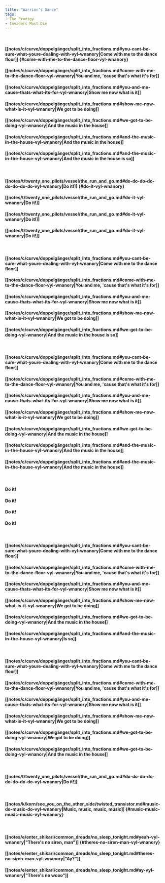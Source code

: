 ```yaml
---
title: "Warrior’s Dance"
tags:
- The Prodigy
- Invaders Must Die
---
```

&nbsp;
#### [[notes/c/curve/doppelgänger/split_into_fractions.md#you-cant-be-sure-what-youre-dealing-with-vyl-wnanory|Come with me to the dance floor]] {#come-with-me-to-the-dance-floor-vyl-wnanory}
#### [[notes/c/curve/doppelgänger/split_into_fractions.md#come-with-me-to-the-dance-floor-vyl-wnanory|You and me, 'cause that's what it's for]]
#### [[notes/c/curve/doppelgänger/split_into_fractions.md#you-and-me-cause-thats-what-its-for-vyl-wnanory|Show me now what is it]]
#### [[notes/c/curve/doppelgänger/split_into_fractions.md#show-me-now-what-is-it-vyl-wnanory|We got to be doing]]
#### [[notes/c/curve/doppelgänger/split_into_fractions.md#we-got-to-be-doing-vyl-wnanory|And the music in the house]]
#### [[notes/c/curve/doppelgänger/split_into_fractions.md#and-the-music-in-the-house-vyl-wnanory|And the music in the house]]
#### [[notes/c/curve/doppelgänger/split_into_fractions.md#and-the-music-in-the-house-vyl-wnanory|And the music in the house is so]]
&nbsp;
#### [[notes/t/twenty_one_pilots/vessel/the_run_and_go.md#do-do-do-do-do-do-do-do-vyl-wnanory|Do it!]] {#do-it-vyl-wnanory}
#### [[notes/t/twenty_one_pilots/vessel/the_run_and_go.md#do-it-vyl-wnanory|Do it!]]
#### [[notes/t/twenty_one_pilots/vessel/the_run_and_go.md#do-it-vyl-wnanory|Do it!]]
#### [[notes/t/twenty_one_pilots/vessel/the_run_and_go.md#do-it-vyl-wnanory|Do it!]]
&nbsp;
#### [[notes/c/curve/doppelgänger/split_into_fractions.md#you-cant-be-sure-what-youre-dealing-with-vyl-wnanory|Come with me to the dance floor]]
#### [[notes/c/curve/doppelgänger/split_into_fractions.md#come-with-me-to-the-dance-floor-vyl-wnanory|You and me, 'cause that's what it's for]]
#### [[notes/c/curve/doppelgänger/split_into_fractions.md#you-and-me-cause-thats-what-its-for-vyl-wnanory|Show me now what is it]]
#### [[notes/c/curve/doppelgänger/split_into_fractions.md#show-me-now-what-is-it-vyl-wnanory|We got to be doing]]
#### [[notes/c/curve/doppelgänger/split_into_fractions.md#we-got-to-be-doing-vyl-wnanory|And the music in the house is so]]
&nbsp;
#### [[notes/c/curve/doppelgänger/split_into_fractions.md#you-cant-be-sure-what-youre-dealing-with-vyl-wnanory|Come with me to the dance floor]]
#### [[notes/c/curve/doppelgänger/split_into_fractions.md#come-with-me-to-the-dance-floor-vyl-wnanory|You and me, 'cause that's what it's for]]
#### [[notes/c/curve/doppelgänger/split_into_fractions.md#you-and-me-cause-thats-what-its-for-vyl-wnanory|Show me now what is it]]
#### [[notes/c/curve/doppelgänger/split_into_fractions.md#show-me-now-what-is-it-vyl-wnanory|We got to be doing]]
#### [[notes/c/curve/doppelgänger/split_into_fractions.md#we-got-to-be-doing-vyl-wnanory|And the music in the house]]
#### [[notes/c/curve/doppelgänger/split_into_fractions.md#and-the-music-in-the-house-vyl-wnanory|And the music in the house]]
#### [[notes/c/curve/doppelgänger/split_into_fractions.md#and-the-music-in-the-house-vyl-wnanory|And the music in the house]]
&nbsp;
#### Do it!
#### Do it!
#### Do it!
#### Do it!
&nbsp;
#### [[notes/c/curve/doppelgänger/split_into_fractions.md#you-cant-be-sure-what-youre-dealing-with-vyl-wnanory|Come with me to the dance floor]]
#### [[notes/c/curve/doppelgänger/split_into_fractions.md#come-with-me-to-the-dance-floor-vyl-wnanory|You and me, 'cause that's what it's for]]
#### [[notes/c/curve/doppelgänger/split_into_fractions.md#you-and-me-cause-thats-what-its-for-vyl-wnanory|Show me now what is it]]
#### [[notes/c/curve/doppelgänger/split_into_fractions.md#show-me-now-what-is-it-vyl-wnanory|We got to be doing]]
#### [[notes/c/curve/doppelgänger/split_into_fractions.md#we-got-to-be-doing-vyl-wnanory|And the music in the house]]
#### [[notes/c/curve/doppelgänger/split_into_fractions.md#and-the-music-in-the-house-vyl-wnanory|Is so]]
&nbsp;
#### [[notes/c/curve/doppelgänger/split_into_fractions.md#you-cant-be-sure-what-youre-dealing-with-vyl-wnanory|Come with me to the dance floor]]
#### [[notes/c/curve/doppelgänger/split_into_fractions.md#come-with-me-to-the-dance-floor-vyl-wnanory|You and me, 'cause that's what it's for]]
#### [[notes/c/curve/doppelgänger/split_into_fractions.md#you-and-me-cause-thats-what-its-for-vyl-wnanory|Show me now what is it]]
#### [[notes/c/curve/doppelgänger/split_into_fractions.md#show-me-now-what-is-it-vyl-wnanory|We got to be doing]]
#### [[notes/c/curve/doppelgänger/split_into_fractions.md#we-got-to-be-doing-vyl-wnanory|We got to be doing]]
#### [[notes/c/curve/doppelgänger/split_into_fractions.md#we-got-to-be-doing-vyl-wnanory|And the music in the house]]
&nbsp;
#### [[notes/t/twenty_one_pilots/vessel/the_run_and_go.md#do-do-do-do-do-do-do-do-vyl-wnanory|Do it!]]
&nbsp;
#### [[notes/k/korn/see_you_on_the_other_side/twisted_transistor.md#music-do-music-do-vyl-wnanory|Music, music, music, music]] {#music-music-music-music-vyl-wnanory}
&nbsp;
#### [[notes/e/enter_shikari/common_dreads/no_sleep_tonight.md#yeah-vyl-wnanory|"There's no siren, man"]] {#theres-no-siren-man-vyl-wnanory}
#### [[notes/e/enter_shikari/common_dreads/no_sleep_tonight.md#theres-no-siren-man-vyl-wnanory|"Ay?"]]
#### [[notes/e/enter_shikari/common_dreads/no_sleep_tonight.md#ay-vyl-wnanory|"There's no wooo"]]
